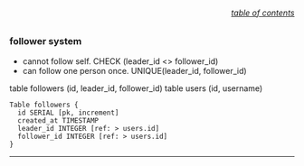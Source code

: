 ###### <div style="text-align:right">[table of contents](#table-of-contents)</div>

### follower system

- cannot follow self. CHECK (leader_id <> follower_id)
- can follow one person once. UNIQUE(leader_id, follower_id)

table followers (id, leader_id, follower_id)
table users (id, username)

```sample code
Table followers {
  id SERIAL [pk, increment]
  created_at TIMESTAMP
  leader_id INTEGER [ref: > users.id]
  follower_id INTEGER [ref: > users.id]
}
```

---
